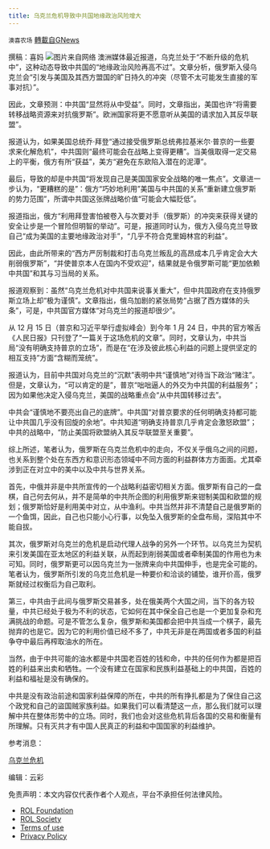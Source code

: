 ```yaml
---
title: 乌克兰危机导致中共国地缘政治风险增大
---
```

`澳喜农场` [轉載自GNews](https://gnews.org/zh-hans/1957913/)

撰稿：喜妈
![](https://assets.gnews.org/wp-content/uploads/2022/02/Slide1-1.jpg)图片来自网络
澳洲媒体最近报道，乌克兰处于“不断升级的危机中”，这种动态导致中共国的“地缘政治风险再高不过”。文章分析，俄罗斯入侵乌克兰会“引发与美国及其西方盟国的旷日持久的冲突（尽管不太可能发生直接的军事对抗）”。

因此，文章预测：中共国“显然将从中受益”。同时，文章指出，美国也许“将需要转移战略资源来对抗俄罗斯”。欧洲国家将更不愿意听从美国的请求加入其反华联盟”。

报道认为，如果美国总统乔·拜登“通过接受俄罗斯总统弗拉基米尔·普京的一些要求来化解危机”，中共国则“最终可能会在战略上变得更糟”。当美俄取得一定交易上的平衡，俄方有所“获益”，美方“避免在东欧陷入潜在的泥潭”。

最后，导致的却是中共国“将发现自己是美国国家安全战略的唯一焦点”。文章进一步认为，“更糟糕的是”：俄方“巧妙地利用”美国与中共国的关系“重新建立俄罗斯的势力范围”，所谓中共国这张牌战略价值“可能会大幅贬低”。

报道指出，俄方“利用拜登害怕被卷入与次要对手（俄罗斯）的冲突来获得关键的安全让步是一个冒险但明智的举动”。可是，报道同时认为，俄方入侵乌克兰导致自己“成为美国的主要地缘政治对手”，“几乎不符合克里姆林宫的利益”。

因此，由此所带来的“西方严厉制裁和打击乌克兰叛乱的高昂成本几乎肯定会大大削弱俄罗斯”，“并使普京本人在国内不受欢迎”，结果就是令俄罗斯可能“更加依赖中共国”和其与习当局的关系。

报道观察到：虽然“乌克兰危机对中共国来说事关重大”，但中共国政府在支持俄罗斯立场上却“极为谨慎”。文章指出，俄乌加剧的紧张局势“占据了西方媒体的头条”，可是，中共国官方媒体“对乌克兰的报道却很少”。

从 12 月 15 日（普京和习近平举行虚拟峰会）到今年 1 月 24 日，中共的官方喉舌《人民日报》只刊登了“一篇关于这场危机的文章”。同时，文章认为，中共当局“没有明确支持普京的立场”，而是在“在涉及彼此核心利益的问题上提供坚定的相互支持”方面“含糊而笼统”。

报道认为，目前中共国对乌克兰的“沉默”表明中共“谨慎地”对待当下政治“赌注”。但是，文章认为，“可以肯定的是”，普京“咄咄逼人的外交为中共国的利益服务”；因为如果他决定入侵乌克兰，美国的战略重点会“从中共国转移过去”。

中共会“谨慎地不要亮出自己的底牌”。中共国“对普京要求的任何明确支持都可能让中共国几乎没有回旋的余地”。中共知道“明确支持普京几乎肯定会激怒欧盟”；中共的战略中，“防止美国将欧盟纳入其反华联盟至关重要”。

综上所述，笔者认为，俄罗斯在乌克兰危机中的走向，不仅关乎俄乌之间的问题，也关系到整个处在东西方和意识形态领域中不同方面的利益群体方方面面。尤其牵涉到正在对立中的美中以及中共与世界关系。

首先，中俄并非是中共所宣传的一个战略利益密切相关方面。俄罗斯有自己的一盘棋，自己何去何从，并不是简单的中共所企图的利用俄罗斯来钳制美国和欧盟的规划；俄罗斯恰好是利用美中对立，从中渔利。中共当然并非不清楚自己是俄罗斯的一个鱼饵，因此，自己也只能小心行事，以免坠入俄罗斯的全盘布局，深陷其中不能自拔。

其次，俄罗斯对乌克兰的危机是启动代理人战争的另外一个环节。以乌克兰为契机来引发美国在亚太地区的利益关联，从而起到削弱美国或者牵制美国的作用也为未可知。同时，俄罗斯更可以因乌克兰为一张牌来向中共国伸手，也是完全可能的。笔者认为，俄罗斯所引发的乌克兰危机是一种要价和洽谈的铺垫，谁开价高，俄罗斯就经过权衡后为自己取利。

第三，中共由于此间与俄罗斯交易甚多，处在俄美两个大国之间，当下的各方较量，中共已经处于极为不利的状态，它如何在其中保全自己也是一个更加复杂和充满挑战的命题。可是不管怎么复杂，俄罗斯和美国都会把中共当成一个棋子，最先抛弃的也是它。因为它的利用价值已经不多了，中共无非是在两国或者多国的利益争夺中最后再榨取油水的所在。

当然，由于中共可能的油水都是中共国老百姓的钱和命，中共的任何作为都是把百姓的利益来出卖和牺牲。一个没有建立在国家和民族利益基础上的中共国，百姓的利益和福祉是没有确保的。

中共是没有政治前途和国家利益保障的所在，中共的所有挣扎都是为了保住自己这个政党和自己的盜国贼家族利益。如果我们可以看清楚这一点，那么我们就可以理解中共在整体形势中的立场。同时，我们也会对这些危机背后各国的交易和衡量有所理解。只有灭共才有中国人民真正的利益和中国国家的利益维护。

参考消息：

[乌克兰危机](https://www.aspistrategist.org.au/how-china-views-the-ukraine-crisis/)

编辑：云彩



 

免责声明：本文内容仅代表作者个人观点，平台不承担任何法律风险。

- [ROL Foundation](https://rolfoundation.org/)
- [ROL Society](https://rolsociety.org/)
- [Terms of use](https://gnews.org/terms-of-use-3/)
- [Privacy Policy](https://gnews.org/privacy-policy/)
